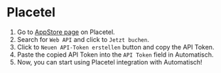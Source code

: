 # Placetel

1. Go to [AppStore page](https://web.placetel.de/integrations) on Placetel.
2. Search for `Web API` and click to `Jetzt buchen`.
3. Click to `Neuen API-Token erstellen` button and copy the API Token.
4. Paste the copied API Token into the `API Token` field in Automatisch.
5. Now, you can start using Placetel integration with Automatisch!
